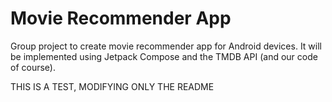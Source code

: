 # Movie Recommender App
Group project to create movie recommender app for Android devices. It will be implemented using Jetpack Compose and the TMDB API (and our code of course).

THIS IS A TEST, MODIFYING ONLY THE README
